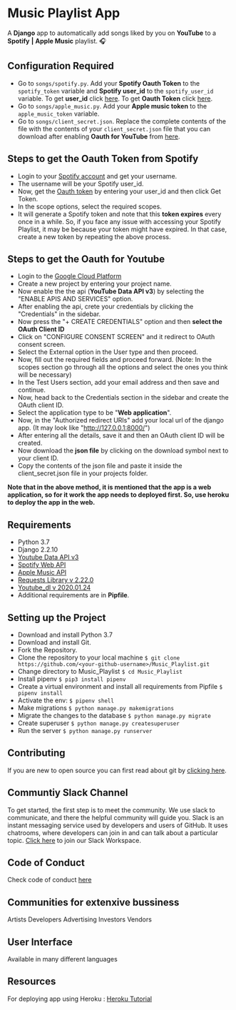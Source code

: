 # Music Playlist App
A **Django** app to automatically add songs liked by you on **YouTube** to a **Spotify** **|** **Apple Music** playlist. 🎧 

## Configuration Required

  * Go to `songs/spotify.py`. Add your **Spotify Oauth Token** to the `spotify_token` variable and **Spotify user_id** to the `spotify_user_id` variable. To get **user_id** click [here](https://www.spotify.com/us/account/overview/). To get **Oauth Token** click [here](https://developer.spotify.com/console/post-playlists/).
  * Go to `songs/apple_music.py`. Add your **Apple music token** to the `apple_music_token` variable.
  * Go to `songs/client_secret.json`. Replace the complete contents of the file with the contents of your `client_secret.json` file that you can download after enabling **Oauth for YouTube** from [here](https://developers.google.com/youtube/v3/getting-started/).

## Steps to get the Oauth Token from Spotify
  * Login to your [Spotify account](https://www.spotify.com/us/account/overview/) and get your username.
  * The username will be your Spotify user_id.
  * Now, get the [Oauth token](https://developer.spotify.com/console/post-playlists/) by entering your user_id and then click Get Token.
  * In the scope options, select the required scopes.
  * It will generate a Spotify token and note that this **token expires** every once in a while. So, if you face any issue with accessing your Spotify Playlist, it may be because
  your token might have expired. In that case, create a new token by repeating the above process.
 

## Steps to get the Oauth for Youtube
  * Login to the [Google Cloud Platform](https://console.developers.google.com/)
  * Create a new project by entering your project name.
  * Now enable the the api (**YouTube Data API v3**) by selecting the "ENABLE APIS AND SERVICES" option.
  * After enabling the api, crete your credentials by clicking the "Credentials" in the sidebar.
  * Now press the "+ CREATE CREDENTIALS" option and then **select the OAuth Client ID**
  * Click on "CONFIGURE CONSENT SCREEN" and it redirect to OAuth consent screen.
  * Select the External option in the User type and then proceed.
  * Now, fill out the required fields and proceed forward. (Note: In the scopes section go through all the options and select the ones you think will be necessary)
  * In the Test Users section, add your email address and then save and continue.
  * Now, head back to the Credentials section in the sidebar and create the OAuth client ID.
  * Select the application type to be "**Web application**".
  * Now, in the "Authorized redirect URIs" add your local url of the django app. (It may look like "http://127.0.0.1:8000/")
  * After entering all the details, save it and then an OAuth client ID will be created.
  * Now download the **json file** by clicking on the download symbol next to your client ID.
  * Copy the contents of the json file and paste it inside the client_secret.json file in your projects folder.

**Note that in the above method, it is mentioned that the app is a web application, so for it work the app needs to deployed first. So, use heroku to deploy the app in the web.**

## Requirements

  * Python 3.7  
  * Django 2.2.10
  * [Youtube Data API v3](https://developers.google.com/youtube/v3)
  * [Spotify Web API](https://developer.spotify.com/documentation/web-api/)
  * [Apple Music API](https://developer.apple.com/documentation/applemusicapi)
  * [Requests Library v 2.22.0](https://requests.readthedocs.io/en/master/)
  * [Youtube_dl v 2020.01.24](https://github.com/ytdl-org/youtube-dl/)
  * Additional requirements are in **Pipfile**.

## Setting up the Project

  * Download and install Python 3.7
  * Download and install Git.
  * Fork the Repository.
  * Clone the repository to your local machine `$ git clone https://github.com/<your-github-username>/Music_Playlist.git`
  * Change directory to Music_Playlist `$ cd Music_Playlist`
  * Install pipenv `$ pip3 install pipenv`  
  * Create a virtual environment and install all requirements from Pipfile `$ pipenv install`  
  * Activate the env: `$ pipenv shell`
  * Make migrations `$ python manage.py makemigrations`
  * Migrate the changes to the database `$ python manage.py migrate`
  * Create superuser `$ python manage.py createsuperuser`
  * Run the server `$ python manage.py runserver`

## Contributing

If you are new to open source you can first read about git by [clicking here](https://www.codecademy.com/learn/learn-git).

## Communtiy Slack Channel

To get started, the first step is to meet the community. We use slack to communicate, and there the helpful community will guide you. Slack is an instant messaging service used by developers and users of GitHub. It uses chatrooms, where developers can join in and can talk about a particular topic. [Click here](https://join.slack.com/t/codingninjas-talk/shared_invite/zt-k9sm2slj-1HEXKlxHBbxwviX5JvaCWw) to join our Slack Workspace.
## Code of Conduct
Check code of conduct [here](https://github.com/shubhdeeprajput/Music_Playlist/blob/master/CODE_OF_CONDUCT.md)


## Communities for extenxive bussiness
Artists
Developers
Advertising
Investors
Vendors

## User Interface
Available in many different languages

## Resources
For deploying app using Heroku : [Heroku Tutorial](https://youtu.be/6DI_7Zja8Zc)
